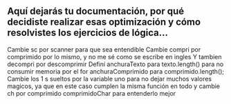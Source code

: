 ## Aquí dejarás tu documentación, por qué decidiste realizar esas optimización y cómo resolvistes los ejercicios de lógica...
Cambie sc por scanner para que sea entendible
Cambie compri por comprimido por lo mismo, y no me sé como se escribe en ingles
Y tambien decompri por descomprimir
Definí anchuraTexto para texto.length() para no consumir memoria por el for
anchuraComprimido para comprimido.length();
Cambie los 1 s sueltos por la variable uno para no dejar muchos valores magicos, ya que en este caso cumplen la misma función en todo
y cambie ch por comprimido comprimidoChar para entenderlo mejor